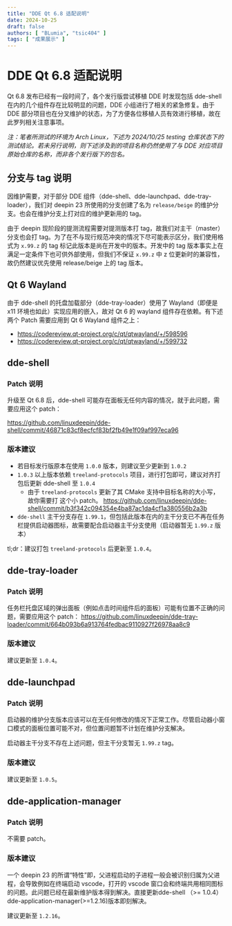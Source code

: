 ```yaml
---
title: "DDE Qt 6.8 适配说明"
date: 2024-10-25
draft: false
authors: [ "BLumia", "tsic404" ]
tags: [ "成果展示" ]
---
```


# DDE Qt 6.8 适配说明

Qt 6.8 发布已经有一段时间了，各个发行版尝试移植 DDE 时发现包括 dde-shell 在内的几个组件存在比较明显的问题，DDE 小组进行了相关的紧急修复。由于 DDE 部分项目也在分叉维护的状态，为了方便各位移植人员有效进行移植，故在此罗列相关注意事项。

*注：笔者所测试的环境为 Arch Linux，下述为 2024/10/25 testing 仓库状态下的测试结论。若未另行说明，则下述涉及到的项目名称仍然使用了与 DDE 对应项目原始仓库的名称，而非各个发行版下的包名。*

## 分支与 tag 说明

因维护需要，对于部分 DDE 组件（dde-shell、dde-launchpad、dde-tray-loader），我们对 deepin 23 所使用的分支创建了名为 `release/beige` 的维护分支。也会在维护分支上打对应的维护更新用的 tag。

由于 deepin 现阶段的提测流程需要对提测版本打 tag，故我们对主干（master）分支也会打 tag。为了在不与现行规范冲突的情况下尽可能表示区分，我们使用格式为 `x.99.z` 的 tag 标记此版本是尚在开发中的版本。开发中的 tag 版本事实上在满足一定条件下也可供外部使用，但我们不保证 `x.99.z` 中 z 位更新时的兼容性，故仍然建议优先使用 release/beige 上的
tag 版本。

## Qt 6 Wayland

由于 dde-shell 的托盘加载部分（dde-tray-loader）使用了 Wayland（即便是 x11 环境也如此）实现应用的嵌入，故对 Qt 6 的 wayland 组件存在依赖。有下述两个 Patch 需要应用到 Qt 6 Wayland 组件之上：

- <https://codereview.qt-project.org/c/qt/qtwayland/+/598596>
- <https://codereview.qt-project.org/c/qt/qtwayland/+/599732>

## dde-shell

### Patch 说明

升级至 Qt 6.8 后，dde-shell 可能存在面板无任何内容的情况，就于此问题，需要应用这个 patch：

https://github.com/linuxdeepin/dde-shell/commit/46871c83cf8ecfcf83bf2fb49e1f09af997eca96


### 版本建议

- 若目标发行版原本在使用 `1.0.0` 版本，则建议至少更新到 `1.0.2`
- `1.0.3` 以上版本依赖 `treeland-protocols` 项目，进行打包即可，建议对齐打包后更新 dde-shell 至 `1.0.4`
  - 由于 `treeland-protocols` 更新了其 CMake 支持中目标名称的大小写，故你需要打 这个小 patch。
  https://github.com/linuxdeepin/dde-shell/commit/b3f342c094354e4ba87ac1da4cf1a380556b2a3b
- `dde-shell` 主干分支存在 `1.99.1`，但包括此版本在内的主干分支已不再在任务栏提供启动器图标，故需要配合启动器主干分支使用（启动器暂无 `1.99.z` 版本）

tl;dr：建议打包 `treeland-protocols` 后更新至 `1.0.4`。

## dde-tray-loader

### Patch 说明

任务栏托盘区域的弹出面板（例如点击时间组件后的面板）可能有位置不正确的问题，需要应用这个 patch： <https://github.com/linuxdeepin/dde-tray-loader/commit/664b093b6a913764fedbac9110927f26978aa8c9>

### 版本建议

建议更新至 `1.0.4`。

## dde-launchpad

### Patch 说明

启动器的维护分支版本应该可以在无任何修改的情况下正常工作。尽管启动器小窗口模式的面板位置可能不对，但位置问题暂不计划在维护分支解决。

启动器主干分支不存在上述问题，但主干分支暂无 `1.99.z` tag。

### 版本建议

建议更新至 `1.0.5`。

## dde-application-manager

### Patch 说明

不需要 patch。

### 版本建议

一个 deepin 23 的所谓“特性”即，父进程启动的子进程一般会被识别归属为父进程，会导致例如在终端启动 vscode，打开的 vscode 窗口会和终端共用相同图标的问题。此问题已经在最新维护版本得到解决。直接更新dde-shell （>= 1.0.4） dde-application-manager(>=1.2.16)版本即刻解决。

建议更新至 `1.2.16`。
